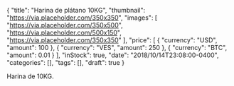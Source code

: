 {
  "title": "Harina de plátano 10KG",
  "thumbnail": "https://via.placeholder.com/350x350",
  "images": [
    "https://via.placeholder.com/350x500",
    "https://via.placeholder.com/500x150",
    "https://via.placeholder.com/350x350"
  ],
  "price": [
    { "currency": "USD", "amount": 100 },
    { "currency": "VES", "amount": 250 },
    { "currency": "BTC", "amount": 0.01 }
  ],
  "inStock": true,
  "date": "2018/10/14T23:08:00-0400",
  "categories": [],
  "tags": [],
  "draft": true
}

Harina de 10KG.
